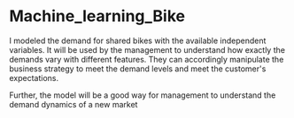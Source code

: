 # Machine_learning_Bike
I modeled the demand for shared bikes with the available independent variables.
It will be used by the management to understand how exactly the demands vary with 
different features. They can accordingly manipulate the business strategy to meet the 
demand levels and meet the customer's expectations. 

Further, the model will be a good way for management to understand the demand dynamics of a new market
